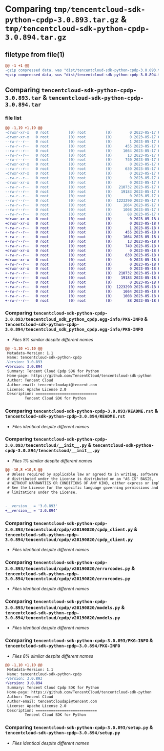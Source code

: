 # Comparing `tmp/tencentcloud-sdk-python-cpdp-3.0.893.tar.gz` & `tmp/tencentcloud-sdk-python-cpdp-3.0.894.tar.gz`

## filetype from file(1)

```diff
@@ -1 +1 @@
-gzip compressed data, was "dist/tencentcloud-sdk-python-cpdp-3.0.893.tar", last modified: Wed May 17 03:27:46 2023, max compression
+gzip compressed data, was "dist/tencentcloud-sdk-python-cpdp-3.0.894.tar", last modified: Thu May 18 00:22:27 2023, max compression
```

## Comparing `tencentcloud-sdk-python-cpdp-3.0.893.tar` & `tencentcloud-sdk-python-cpdp-3.0.894.tar`

### file list

```diff
@@ -1,19 +1,19 @@
-drwxr-xr-x   0 root         (0) root         (0)        0 2023-05-17 03:27:46.000000 tencentcloud-sdk-python-cpdp-3.0.893/
-drwxr-xr-x   0 root         (0) root         (0)        0 2023-05-17 03:27:46.000000 tencentcloud-sdk-python-cpdp-3.0.893/tencentcloud_sdk_python_cpdp.egg-info/
--rw-r--r--   0 root         (0) root         (0)        1 2023-05-17 03:27:46.000000 tencentcloud-sdk-python-cpdp-3.0.893/tencentcloud_sdk_python_cpdp.egg-info/dependency_links.txt
--rw-r--r--   0 root         (0) root         (0)      455 2023-05-17 03:27:46.000000 tencentcloud-sdk-python-cpdp-3.0.893/tencentcloud_sdk_python_cpdp.egg-info/SOURCES.txt
--rw-r--r--   0 root         (0) root         (0)     1664 2023-05-17 03:27:46.000000 tencentcloud-sdk-python-cpdp-3.0.893/tencentcloud_sdk_python_cpdp.egg-info/PKG-INFO
--rw-r--r--   0 root         (0) root         (0)       13 2023-05-17 03:27:46.000000 tencentcloud-sdk-python-cpdp-3.0.893/tencentcloud_sdk_python_cpdp.egg-info/top_level.txt
--rw-r--r--   0 root         (0) root         (0)      740 2023-05-17 03:27:45.000000 tencentcloud-sdk-python-cpdp-3.0.893/README.rst
-drwxr-xr-x   0 root         (0) root         (0)        0 2023-05-17 03:27:46.000000 tencentcloud-sdk-python-cpdp-3.0.893/tencentcloud/
--rw-r--r--   0 root         (0) root         (0)      630 2023-05-17 03:27:45.000000 tencentcloud-sdk-python-cpdp-3.0.893/tencentcloud/__init__.py
-drwxr-xr-x   0 root         (0) root         (0)        0 2023-05-17 03:27:46.000000 tencentcloud-sdk-python-cpdp-3.0.893/tencentcloud/cpdp/
--rw-r--r--   0 root         (0) root         (0)        0 2023-05-17 03:27:45.000000 tencentcloud-sdk-python-cpdp-3.0.893/tencentcloud/cpdp/__init__.py
-drwxr-xr-x   0 root         (0) root         (0)        0 2023-05-17 03:27:46.000000 tencentcloud-sdk-python-cpdp-3.0.893/tencentcloud/cpdp/v20190820/
--rw-r--r--   0 root         (0) root         (0)   210732 2023-05-17 03:27:45.000000 tencentcloud-sdk-python-cpdp-3.0.893/tencentcloud/cpdp/v20190820/cpdp_client.py
--rw-r--r--   0 root         (0) root         (0)    19183 2023-05-17 03:27:45.000000 tencentcloud-sdk-python-cpdp-3.0.893/tencentcloud/cpdp/v20190820/errorcodes.py
--rw-r--r--   0 root         (0) root         (0)        0 2023-05-17 03:27:45.000000 tencentcloud-sdk-python-cpdp-3.0.893/tencentcloud/cpdp/v20190820/__init__.py
--rw-r--r--   0 root         (0) root         (0)  1223290 2023-05-17 03:27:45.000000 tencentcloud-sdk-python-cpdp-3.0.893/tencentcloud/cpdp/v20190820/models.py
--rw-r--r--   0 root         (0) root         (0)     1664 2023-05-17 03:27:46.000000 tencentcloud-sdk-python-cpdp-3.0.893/PKG-INFO
--rw-r--r--   0 root         (0) root         (0)     1008 2023-05-17 03:27:45.000000 tencentcloud-sdk-python-cpdp-3.0.893/setup.py
--rw-r--r--   0 root         (0) root         (0)       88 2023-05-17 03:27:46.000000 tencentcloud-sdk-python-cpdp-3.0.893/setup.cfg
+drwxr-xr-x   0 root         (0) root         (0)        0 2023-05-18 00:22:27.000000 tencentcloud-sdk-python-cpdp-3.0.894/
+drwxr-xr-x   0 root         (0) root         (0)        0 2023-05-18 00:22:27.000000 tencentcloud-sdk-python-cpdp-3.0.894/tencentcloud_sdk_python_cpdp.egg-info/
+-rw-r--r--   0 root         (0) root         (0)        1 2023-05-18 00:22:27.000000 tencentcloud-sdk-python-cpdp-3.0.894/tencentcloud_sdk_python_cpdp.egg-info/dependency_links.txt
+-rw-r--r--   0 root         (0) root         (0)      455 2023-05-18 00:22:27.000000 tencentcloud-sdk-python-cpdp-3.0.894/tencentcloud_sdk_python_cpdp.egg-info/SOURCES.txt
+-rw-r--r--   0 root         (0) root         (0)     1664 2023-05-18 00:22:27.000000 tencentcloud-sdk-python-cpdp-3.0.894/tencentcloud_sdk_python_cpdp.egg-info/PKG-INFO
+-rw-r--r--   0 root         (0) root         (0)       13 2023-05-18 00:22:27.000000 tencentcloud-sdk-python-cpdp-3.0.894/tencentcloud_sdk_python_cpdp.egg-info/top_level.txt
+-rw-r--r--   0 root         (0) root         (0)      740 2023-05-18 00:22:27.000000 tencentcloud-sdk-python-cpdp-3.0.894/README.rst
+drwxr-xr-x   0 root         (0) root         (0)        0 2023-05-18 00:22:27.000000 tencentcloud-sdk-python-cpdp-3.0.894/tencentcloud/
+-rw-r--r--   0 root         (0) root         (0)      630 2023-05-18 00:22:27.000000 tencentcloud-sdk-python-cpdp-3.0.894/tencentcloud/__init__.py
+drwxr-xr-x   0 root         (0) root         (0)        0 2023-05-18 00:22:27.000000 tencentcloud-sdk-python-cpdp-3.0.894/tencentcloud/cpdp/
+-rw-r--r--   0 root         (0) root         (0)        0 2023-05-18 00:22:27.000000 tencentcloud-sdk-python-cpdp-3.0.894/tencentcloud/cpdp/__init__.py
+drwxr-xr-x   0 root         (0) root         (0)        0 2023-05-18 00:22:27.000000 tencentcloud-sdk-python-cpdp-3.0.894/tencentcloud/cpdp/v20190820/
+-rw-r--r--   0 root         (0) root         (0)   210732 2023-05-18 00:22:27.000000 tencentcloud-sdk-python-cpdp-3.0.894/tencentcloud/cpdp/v20190820/cpdp_client.py
+-rw-r--r--   0 root         (0) root         (0)    19183 2023-05-18 00:22:27.000000 tencentcloud-sdk-python-cpdp-3.0.894/tencentcloud/cpdp/v20190820/errorcodes.py
+-rw-r--r--   0 root         (0) root         (0)        0 2023-05-18 00:22:27.000000 tencentcloud-sdk-python-cpdp-3.0.894/tencentcloud/cpdp/v20190820/__init__.py
+-rw-r--r--   0 root         (0) root         (0)  1223290 2023-05-18 00:22:27.000000 tencentcloud-sdk-python-cpdp-3.0.894/tencentcloud/cpdp/v20190820/models.py
+-rw-r--r--   0 root         (0) root         (0)     1664 2023-05-18 00:22:27.000000 tencentcloud-sdk-python-cpdp-3.0.894/PKG-INFO
+-rw-r--r--   0 root         (0) root         (0)     1008 2023-05-18 00:22:27.000000 tencentcloud-sdk-python-cpdp-3.0.894/setup.py
+-rw-r--r--   0 root         (0) root         (0)       88 2023-05-18 00:22:27.000000 tencentcloud-sdk-python-cpdp-3.0.894/setup.cfg
```

### Comparing `tencentcloud-sdk-python-cpdp-3.0.893/tencentcloud_sdk_python_cpdp.egg-info/PKG-INFO` & `tencentcloud-sdk-python-cpdp-3.0.894/tencentcloud_sdk_python_cpdp.egg-info/PKG-INFO`

 * *Files 8% similar despite different names*

```diff
@@ -1,10 +1,10 @@
 Metadata-Version: 1.1
 Name: tencentcloud-sdk-python-cpdp
-Version: 3.0.893
+Version: 3.0.894
 Summary: Tencent Cloud Cpdp SDK for Python
 Home-page: https://github.com/TencentCloud/tencentcloud-sdk-python
 Author: Tencent Cloud
 Author-email: tencentcloudapi@tencent.com
 License: Apache License 2.0
 Description: ============================
         Tencent Cloud SDK for Python
```

### Comparing `tencentcloud-sdk-python-cpdp-3.0.893/README.rst` & `tencentcloud-sdk-python-cpdp-3.0.894/README.rst`

 * *Files identical despite different names*

### Comparing `tencentcloud-sdk-python-cpdp-3.0.893/tencentcloud/__init__.py` & `tencentcloud-sdk-python-cpdp-3.0.894/tencentcloud/__init__.py`

 * *Files 1% similar despite different names*

```diff
@@ -10,8 +10,8 @@
 # Unless required by applicable law or agreed to in writing, software
 # distributed under the License is distributed on an "AS IS" BASIS,
 # WITHOUT WARRANTIES OR CONDITIONS OF ANY KIND, either express or implied.
 # See the License for the specific language governing permissions and
 # limitations under the License.
 
 
-__version__ = '3.0.893'
+__version__ = '3.0.894'
```

### Comparing `tencentcloud-sdk-python-cpdp-3.0.893/tencentcloud/cpdp/v20190820/cpdp_client.py` & `tencentcloud-sdk-python-cpdp-3.0.894/tencentcloud/cpdp/v20190820/cpdp_client.py`

 * *Files identical despite different names*

### Comparing `tencentcloud-sdk-python-cpdp-3.0.893/tencentcloud/cpdp/v20190820/errorcodes.py` & `tencentcloud-sdk-python-cpdp-3.0.894/tencentcloud/cpdp/v20190820/errorcodes.py`

 * *Files identical despite different names*

### Comparing `tencentcloud-sdk-python-cpdp-3.0.893/tencentcloud/cpdp/v20190820/models.py` & `tencentcloud-sdk-python-cpdp-3.0.894/tencentcloud/cpdp/v20190820/models.py`

 * *Files identical despite different names*

### Comparing `tencentcloud-sdk-python-cpdp-3.0.893/PKG-INFO` & `tencentcloud-sdk-python-cpdp-3.0.894/PKG-INFO`

 * *Files 8% similar despite different names*

```diff
@@ -1,10 +1,10 @@
 Metadata-Version: 1.1
 Name: tencentcloud-sdk-python-cpdp
-Version: 3.0.893
+Version: 3.0.894
 Summary: Tencent Cloud Cpdp SDK for Python
 Home-page: https://github.com/TencentCloud/tencentcloud-sdk-python
 Author: Tencent Cloud
 Author-email: tencentcloudapi@tencent.com
 License: Apache License 2.0
 Description: ============================
         Tencent Cloud SDK for Python
```

### Comparing `tencentcloud-sdk-python-cpdp-3.0.893/setup.py` & `tencentcloud-sdk-python-cpdp-3.0.894/setup.py`

 * *Files identical despite different names*

